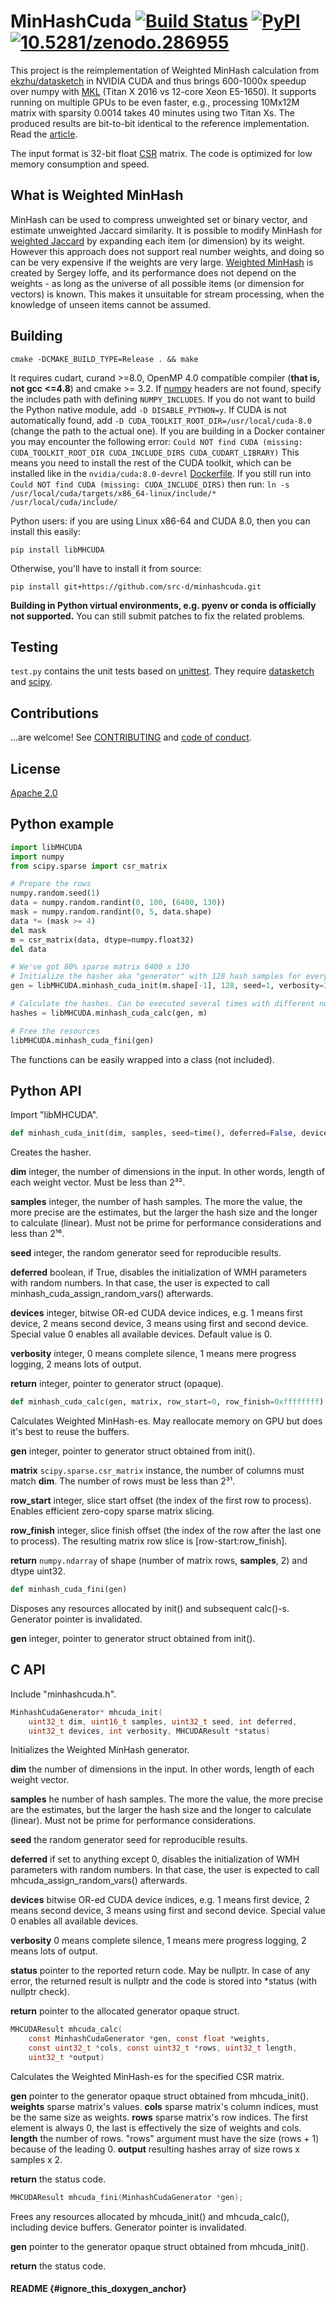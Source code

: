 MinHashCuda [![Build Status](https://travis-ci.org/src-d/minhashcuda.svg?branch=master)](https://travis-ci.org/src-d/minhashcuda) [![PyPI](https://img.shields.io/pypi/v/libMHCUDA.svg)](https://pypi.python.org/pypi/libMHCUDA) [![10.5281/zenodo.286955](https://zenodo.org/badge/DOI/10.5281/zenodo.286955.svg)](https://doi.org/10.5281/zenodo.286955)
===========

This project is the reimplementation of Weighted MinHash calculation from
[ekzhu/datasketch](https://github.com/ekzhu/datasketch) in NVIDIA CUDA and thus
brings 600-1000x speedup over numpy with [MKL](https://en.wikipedia.org/wiki/Math_Kernel_Library)
(Titan X 2016 vs 12-core Xeon E5-1650).
It supports running on multiple GPUs to be even faster, e.g., processing 10Mx12M
matrix with sparsity 0.0014 takes 40 minutes using two Titan Xs.
The produced results are bit-to-bit identical to the reference implementation.
Read the [article](http://blog.sourced.tech/post/minhashcuda/).

The input format is 32-bit float [CSR](https://en.wikipedia.org/wiki/Sparse_matrix#Compressed_sparse_row_.28CSR.2C_CRS_or_Yale_format.29) matrix.
The code is optimized for low memory consumption and speed.

What is Weighted MinHash
--------------------------
MinHash can be used to compress unweighted set or binary vector, and estimate
unweighted Jaccard similarity.
It is possible to modify MinHash for
[weighted Jaccard](https://en.wikipedia.org/wiki/Jaccard_index#Generalized_Jaccard_similarity_and_distance)
by expanding each item (or dimension) by its weight.
However this approach does not support real number weights, and
doing so can be very expensive if the weights are very large.
[Weighted MinHash](http://static.googleusercontent.com/media/research.google.com/en//pubs/archive/36928.pdf)
is created by Sergey Ioffe, and its performance does not depend on the weights - as
long as the universe of all possible items (or dimension for vectors) is known.
This makes it unsuitable for stream processing, when the knowledge of unseen
items cannot be assumed.

Building
--------
```
cmake -DCMAKE_BUILD_TYPE=Release . && make
```

It requires cudart, curand >=8.0, OpenMP 4.0 compatible compiler (**that is, not gcc <=4.8**) and 
cmake >= 3.2.
If [numpy](http://www.numpy.org/) headers are not found,
specify the includes path with defining `NUMPY_INCLUDES`.
If you do not want to build the Python native module, add `-D DISABLE_PYTHON=y`.
If CUDA is not automatically found, add `-D CUDA_TOOLKIT_ROOT_DIR=/usr/local/cuda-8.0`
(change the path to the actual one). 
If you are building in a Docker container you may encounter the following error: 
`Could NOT find CUDA (missing: CUDA_TOOLKIT_ROOT_DIR CUDA_INCLUDE_DIRS CUDA_CUDART_LIBRARY)`
This means you need to install the rest of the CUDA toolkit, which can be installed like in the
`nvidia/cuda:8.0-devrel` [Dockerfile](https://gitlab.com/nvidia/cuda/blob/ubuntu16.04/8.0/devel/Dockerfile). 
If you still run into `Could NOT find CUDA (missing: CUDA_INCLUDE_DIRS)` then run:
 ```ln -s /usr/local/cuda/targets/x86_64-linux/include/* /usr/local/cuda/include/```

Python users: if you are using Linux x86-64 and CUDA 8.0, then you can
install this easily:
```
pip install libMHCUDA
```
Otherwise, you'll have to install it from source:
```
pip install git+https://github.com/src-d/minhashcuda.git
```
**Building in Python virtual environments, e.g. pyenv or conda is officially not supported.** You can still submit patches to fix the related problems.

Testing
-------
`test.py` contains the unit tests based on [unittest](https://docs.python.org/3/library/unittest.html).
They require [datasketch](https://github.com/ekzhu/datasketch) and [scipy](https://github.com/scipy/scipy).

Contributions
-------------

...are welcome! See [CONTRIBUTING](CONTRIBUTING.md) and [code of conduct](CODE_OF_CONDUCT.md).

License
-------

[Apache 2.0](LICENSE.md)

Python example
--------------
```python
import libMHCUDA
import numpy
from scipy.sparse import csr_matrix

# Prepare the rows
numpy.random.seed(1)
data = numpy.random.randint(0, 100, (6400, 130))
mask = numpy.random.randint(0, 5, data.shape)
data *= (mask >= 4)
del mask
m = csr_matrix(data, dtype=numpy.float32)
del data

# We've got 80% sparse matrix 6400 x 130
# Initialize the hasher aka "generator" with 128 hash samples for every row
gen = libMHCUDA.minhash_cuda_init(m.shape[-1], 128, seed=1, verbosity=1)

# Calculate the hashes. Can be executed several times with different number of rows
hashes = libMHCUDA.minhash_cuda_calc(gen, m)

# Free the resources
libMHCUDA.minhash_cuda_fini(gen)
```
The functions can be easily wrapped into a class (not included).

Python API
----------
Import "libMHCUDA".

```python
def minhash_cuda_init(dim, samples, seed=time(), deferred=False, devices=0, verbosity=0)
```
Creates the hasher.

**dim** integer, the number of dimensions in the input. In other words, length of each weight vector.
        Must be less than 2³².

**samples** integer, the number of hash samples. The more the value, the more precise are the estimates,
            but the larger the hash size and the longer to calculate (linear). Must not be prime
            for performance considerations and less than 2¹⁶.

**seed** integer, the random generator seed for reproducible results.

**deferred** boolean, if True, disables the initialization of WMH parameters with
             random numbers. In that case, the user is expected to call
             minhash_cuda_assign_random_vars() afterwards.

**devices** integer, bitwise OR-ed CUDA device indices, e.g. 1 means first device, 2 means second device,
            3 means using first and second device. Special value 0 enables all available devices.
            Default value is 0.

**verbosity** integer, 0 means complete silence, 1 means mere progress logging,
              2 means lots of output.
              
**return** integer, pointer to generator struct (opaque).

```python
def minhash_cuda_calc(gen, matrix, row_start=0, row_finish=0xffffffff)
```
Calculates Weighted MinHash-es. May reallocate memory on GPU but does it's best to reuse the buffers.

**gen** integer, pointer to generator struct obtained from init().

**matrix** `scipy.sparse.csr_matrix` instance, the number of columns must match **dim**.
           The number of rows must be less than 2³¹.
           
**row_start** integer, slice start offset (the index of the first row to process).
              Enables efficient zero-copy sparse matrix slicing.
              
**row_finish** integer, slice finish offset (the index of the row after the last
               one to process). The resulting matrix row slice is [row-start:row_finish].

**return** `numpy.ndarray` of shape (number of matrix rows, **samples**, 2) and dtype uint32.

```python
def minhash_cuda_fini(gen)
```
Disposes any resources allocated by init() and subsequent calc()-s. Generator pointer is invalidated.

**gen** integer, pointer to generator struct obtained from init().

C API
-----
Include "minhashcuda.h".

```C
MinhashCudaGenerator* mhcuda_init(
    uint32_t dim, uint16_t samples, uint32_t seed, int deferred,
    uint32_t devices, int verbosity, MHCUDAResult *status)
```
Initializes the Weighted MinHash generator.

**dim** the number of dimensions in the input. In other words, length of each weight vector.

**samples** he number of hash samples. The more the value, the more precise are the estimates,
            but the larger the hash size and the longer to calculate (linear). Must not be prime
            for performance considerations.

**seed** the random generator seed for reproducible results.

**deferred** if set to anything except 0, disables the initialization of WMH parameters with
             random numbers. In that case, the user is expected to call
             mhcuda_assign_random_vars() afterwards.

**devices** bitwise OR-ed CUDA device indices, e.g. 1 means first device, 2 means second device,
            3 means using first and second device. Special value 0 enables all available devices.

**verbosity** 0 means complete silence, 1 means mere progress logging, 2 means lots of output.

**status** pointer to the reported return code. May be nullptr. In case of any error, the
           returned result is nullptr and the code is stored into *status (with nullptr check).

**return** pointer to the allocated generator opaque struct.

```C
MHCUDAResult mhcuda_calc(
    const MinhashCudaGenerator *gen, const float *weights,
    const uint32_t *cols, const uint32_t *rows, uint32_t length,
    uint32_t *output)
```
Calculates the Weighted MinHash-es for the specified CSR matrix.

**gen** pointer to the generator opaque struct obtained from mhcuda_init().
**weights** sparse matrix's values.
**cols** sparse matrix's column indices, must be the same size as weights.
**rows** sparse matrix's row indices. The first element is always 0, the last is
         effectively the size of weights and cols.
**length** the number of rows. "rows" argument must have the size (rows + 1) because of
           the leading 0.
**output** resulting hashes array of size rows x samples x 2.

**return** the status code.

```C
MHCUDAResult mhcuda_fini(MinhashCudaGenerator *gen);
```
Frees any resources allocated by mhcuda_init() and mhcuda_calc(), including device buffers.
Generator pointer is invalidated.

**gen** pointer to the generator opaque struct obtained from mhcuda_init().

**return** the status code.

#### README {#ignore_this_doxygen_anchor}
